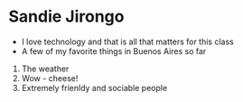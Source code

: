 # Sandie Jirongo
* I love technology and that is all that matters for this class
* A few of my favorite things in Buenos Aires so far
1. The weather
2. Wow - cheese! 
3. Extremely frienldy and sociable people
